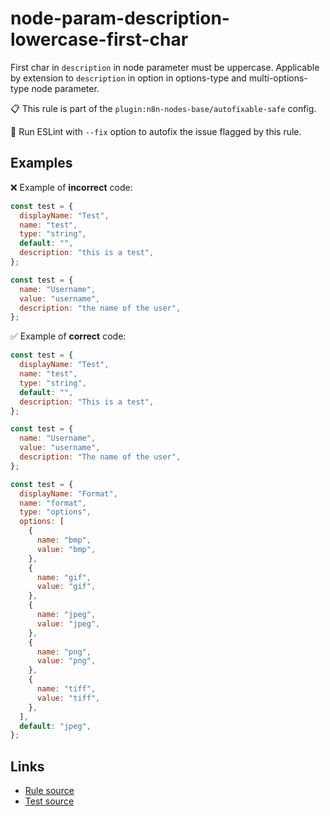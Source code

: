 [//]: # "File generated from a template. Do not edit this file directly."

# node-param-description-lowercase-first-char

First char in `description` in node parameter must be uppercase. Applicable by extension to `description` in option in options-type and multi-options-type node parameter.

📋 This rule is part of the `plugin:n8n-nodes-base/autofixable-safe` config.

🔧 Run ESLint with `--fix` option to autofix the issue flagged by this rule.

## Examples

❌ Example of **incorrect** code:

```js
const test = {
  displayName: "Test",
  name: "test",
  type: "string",
  default: "",
  description: "this is a test",
};

const test = {
  name: "Username",
  value: "username",
  description: "the name of the user",
};
```

✅ Example of **correct** code:

```js
const test = {
  displayName: "Test",
  name: "test",
  type: "string",
  default: "",
  description: "This is a test",
};

const test = {
  name: "Username",
  value: "username",
  description: "The name of the user",
};

const test = {
  displayName: "Format",
  name: "format",
  type: "options",
  options: [
    {
      name: "bmp",
      value: "bmp",
    },
    {
      name: "gif",
      value: "gif",
    },
    {
      name: "jpeg",
      value: "jpeg",
    },
    {
      name: "png",
      value: "png",
    },
    {
      name: "tiff",
      value: "tiff",
    },
  ],
  default: "jpeg",
};
```

## Links

- [Rule source](../../lib/rules/node-param-description-lowercase-first-char.ts)
- [Test source](../../tests/node-param-description-lowercase-first-char.test.ts)
